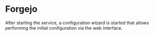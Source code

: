 # Forgejo

After starting the service, a configuration wizard is started that allows performing the initial configuration via the web interface.

